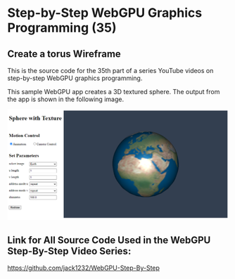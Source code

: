 # Step-by-Step WebGPU Graphics Programming (35) 
## Create a torus Wireframe

This is the source code for the 35th part of a series YouTube videos on step-by-step WebGPU graphics programming.

This sample WebGPU app creates a 3D textured sphere. The output from the app is shown in the following image.

![image01](dist/assets/image01.png)

## Link for All Source Code Used in the WebGPU Step-By-Step Video Series:

https://github.com/jack1232/WebGPU-Step-By-Step